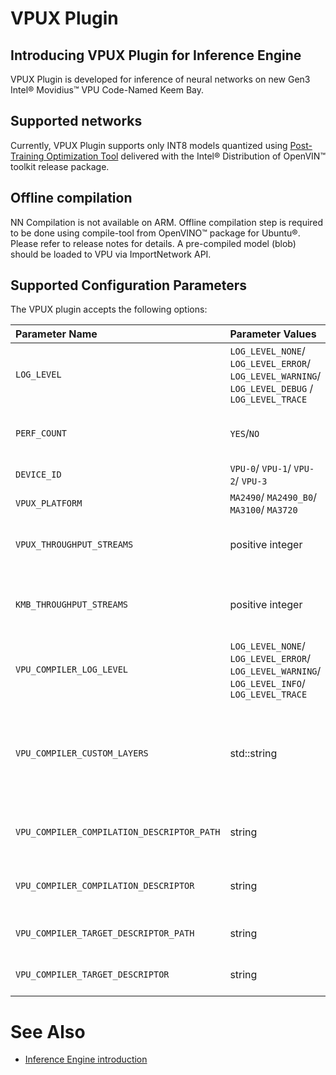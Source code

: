 # VPUX Plugin

## Introducing VPUX Plugin for Inference Engine

VPUX Plugin is developed for inference of neural networks on new Gen3 Intel&reg; Movidius&trade; VPU Code-Named Keem Bay.

## Supported networks

Currently, VPUX Plugin supports only INT8 models quantized using [Post-Training Optimization Tool](https://docs.openvinotoolkit.org/latest/pot_README.html) delivered with the Intel&reg; Distribution of OpenVIN&trade; toolkit release package.


## Offline compilation

NN Compilation is not available on ARM. Offline compilation step is required to be done using compile-tool from OpenVINO&trade; package for Ubuntu&reg;. 
Please refer to release notes for details. 
A pre-compiled model (blob) should be loaded to VPU via ImportNetwork API.


## Supported Configuration Parameters


The VPUX plugin accepts the following options:

| Parameter Name        | Parameter Values | Default Value    | Description                                                                        |
| :---                  | :---             | :---       | :---                                                                               |
| `LOG_LEVEL`    | `LOG_LEVEL_NONE`/ `LOG_LEVEL_ERROR`/ `LOG_LEVEL_WARNING`/ `LOG_LEVEL_DEBUG` / `LOG_LEVEL_TRACE` | `LOG_LEVEL_NONE` | Set log level for VPUX plugin |
| `PERF_COUNT` | `YES`/`NO` | `NO` | Enable or disable performance counter |
| `DEVICE_ID`    | `VPU-0`/ `VPU-1`/ `VPU-2`/ `VPU-3` | `VPU-0` | `VPU-0` | Device identifier |
| `VPUX_PLATFORM`    | `MA2490`/ `MA2490_B0`/ `MA3100`/ `MA3720` | `MA2490` | Device platform |
| `VPUX_THROUGHPUT_STREAMS`    | positive integer | 4 | Set the number of threads to use for model execution |
| `KMB_THROUGHPUT_STREAMS`    | positive integer | 1 | **[Deprecated]** Set the number of threads to use for model execution |
| `VPU_COMPILER_LOG_LEVEL`    | `LOG_LEVEL_NONE`/ `LOG_LEVEL_ERROR`/ `LOG_LEVEL_WARNING`/ `LOG_LEVEL_INFO`/ `LOG_LEVEL_TRACE` | `LOG_LEVEL_INFO` | Set log level for mcmCompiler |
| `VPU_COMPILER_CUSTOM_LAYERS` | std::string | empty | Path to custom layer binding xml file. Custom layer has higher priority over native implementation |
| `VPU_COMPILER_COMPILATION_DESCRIPTOR_PATH`    | string | 'mcm_config/compilation' | Path to folder with compilation config files |
| `VPU_COMPILER_COMPILATION_DESCRIPTOR`    | string | 'release_kmb' | Name of config file for network compilation |
| `VPU_COMPILER_TARGET_DESCRIPTOR_PATH`    | string | 'mcm_config/target' | Path to folder with target config files |
| `VPU_COMPILER_TARGET_DESCRIPTOR`    | string | 'release_kmb' | Name of config file for target device |


# See Also

* [Inference Engine introduction](https://gitlab-icv.inn.intel.com/inference-engine/dldt/blob/master/docs/IE_DG/inference_engine_intro.md)
